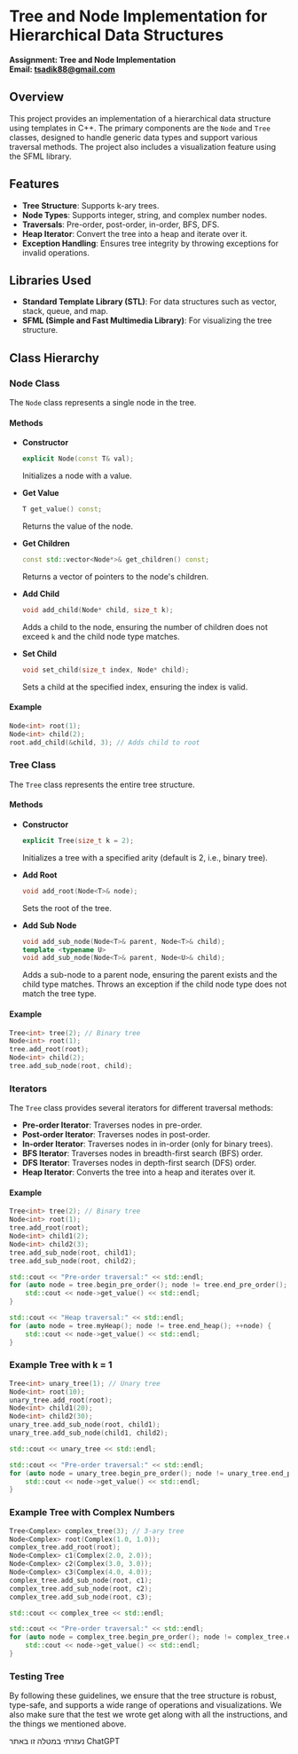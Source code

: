 # Tree and Node Implementation for Hierarchical Data Structures

**Assignment: Tree and Node Implementation**  
**Email: tsadik88@gmail.com**

## Overview

This project provides an implementation of a hierarchical data structure using templates in C++. The primary components are the `Node` and `Tree` classes, designed to handle generic data types and support various traversal methods. The project also includes a visualization feature using the SFML library.

## Features

- **Tree Structure**: Supports k-ary trees.
- **Node Types**: Supports integer, string, and complex number nodes.
- **Traversals**: Pre-order, post-order, in-order, BFS, DFS.
- **Heap Iterator**: Convert the tree into a heap and iterate over it.
- **Exception Handling**: Ensures tree integrity by throwing exceptions for invalid operations.

## Libraries Used

- **Standard Template Library (STL)**: For data structures such as vector, stack, queue, and map.
- **SFML (Simple and Fast Multimedia Library)**: For visualizing the tree structure.

## Class Hierarchy

### Node Class

The `Node` class represents a single node in the tree.

#### Methods

- **Constructor**
  ```cpp
  explicit Node(const T& val);
  ```
  Initializes a node with a value.

- **Get Value**
  ```cpp
  T get_value() const;
  ```
  Returns the value of the node.

- **Get Children**
  ```cpp
  const std::vector<Node*>& get_children() const;
  ```
  Returns a vector of pointers to the node's children.

- **Add Child**
  ```cpp
  void add_child(Node* child, size_t k);
  ```
  Adds a child to the node, ensuring the number of children does not exceed `k` and the child node type matches.

- **Set Child**
  ```cpp
  void set_child(size_t index, Node* child);
  ```
  Sets a child at the specified index, ensuring the index is valid.

#### Example
```cpp
Node<int> root(1);
Node<int> child(2);
root.add_child(&child, 3); // Adds child to root
```

### Tree Class

The `Tree` class represents the entire tree structure.

#### Methods

- **Constructor**
  ```cpp
  explicit Tree(size_t k = 2);
  ```
  Initializes a tree with a specified arity (default is 2, i.e., binary tree).

- **Add Root**
  ```cpp
  void add_root(Node<T>& node);
  ```
  Sets the root of the tree.

- **Add Sub Node**
  ```cpp
  void add_sub_node(Node<T>& parent, Node<T>& child);
  template <typename U>
  void add_sub_node(Node<T>& parent, Node<U>& child);
  ```
  Adds a sub-node to a parent node, ensuring the parent exists and the child type matches. Throws an exception if the child node type does not match the tree type.

#### Example
```cpp
Tree<int> tree(2); // Binary tree
Node<int> root(1);
tree.add_root(root);
Node<int> child(2);
tree.add_sub_node(root, child);
```

### Iterators

The `Tree` class provides several iterators for different traversal methods:

- **Pre-order Iterator**: Traverses nodes in pre-order.
- **Post-order Iterator**: Traverses nodes in post-order.
- **In-order Iterator**: Traverses nodes in in-order (only for binary trees).
- **BFS Iterator**: Traverses nodes in breadth-first search (BFS) order.
- **DFS Iterator**: Traverses nodes in depth-first search (DFS) order.
- **Heap Iterator**: Converts the tree into a heap and iterates over it.

#### Example
```cpp
Tree<int> tree(2); // Binary tree
Node<int> root(1);
tree.add_root(root);
Node<int> child1(2);
Node<int> child2(3);
tree.add_sub_node(root, child1);
tree.add_sub_node(root, child2);

std::cout << "Pre-order traversal:" << std::endl;
for (auto node = tree.begin_pre_order(); node != tree.end_pre_order(); ++node) {
    std::cout << node->get_value() << std::endl;
}

std::cout << "Heap traversal:" << std::endl;
for (auto node = tree.myHeap(); node != tree.end_heap(); ++node) {
    std::cout << node->get_value() << std::endl;
}
```

### Example Tree with k = 1
```cpp
Tree<int> unary_tree(1); // Unary tree
Node<int> root(10);
unary_tree.add_root(root);
Node<int> child1(20);
Node<int> child2(30);
unary_tree.add_sub_node(root, child1);
unary_tree.add_sub_node(child1, child2);

std::cout << unary_tree << std::endl;

std::cout << "Pre-order traversal:" << std::endl;
for (auto node = unary_tree.begin_pre_order(); node != unary_tree.end_pre_order(); ++node) {
    std::cout << node->get_value() << std::endl;
}
```

### Example Tree with Complex Numbers
```cpp
Tree<Complex> complex_tree(3); // 3-ary tree
Node<Complex> root(Complex(1.0, 1.0));
complex_tree.add_root(root);
Node<Complex> c1(Complex(2.0, 2.0));
Node<Complex> c2(Complex(3.0, 3.0));
Node<Complex> c3(Complex(4.0, 4.0));
complex_tree.add_sub_node(root, c1);
complex_tree.add_sub_node(root, c2);
complex_tree.add_sub_node(root, c3);

std::cout << complex_tree << std::endl;

std::cout << "Pre-order traversal:" << std::endl;
for (auto node = complex_tree.begin_pre_order(); node != complex_tree.end_pre_order(); ++node) {
    std::cout << node->get_value() << std::endl;
}
```

### Testing Tree

By following these guidelines, we ensure that the tree structure is robust, type-safe, and supports a wide range of operations and visualizations. We also make sure that the test we wrote get along with all the instructions, and the things we mentioned above.




נעזרתי במטלה זו באתר ChatGPT
